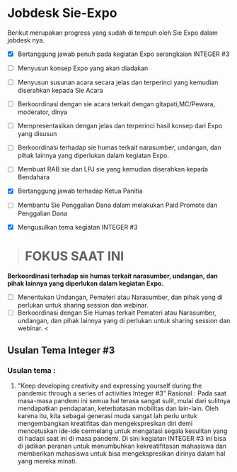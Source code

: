 # Jobdesk Sie-Expo
Berikut merupakan progress yang sudah di tempuh oleh Sie Expo dalam jobdesk nya.

- [x] Bertanggung jawab penuh pada kegiatan Expo serangkaian INTEGER #3

- [ ] Menyusun konsep Expo yang akan diadakan

- [ ] Menyusun susunan acara secara jelas dan terperinci yang kemudian diserahkan kepada Sie Acara

- [ ] Berkoordinasi dengan sie acara terkait dengan gitapati,MC/Pewara, moderator, dlnya

- [ ] Mempresentasikan dengan jelas dan terperinci hasil konsep dari Expo yang disusun

- [ ] Berkoordinasi terhadap sie humas terkait  narasumber, undangan, dan pihak lainnya yang diperlukan dalam kegiatan Expo.

- [ ] Membuat RAB sie dan LPJ sie yang kemudian diserahkan kepada Bendahara

- [x] Bertanggung jawab terhadap Ketua Panitia

- [ ] Membantu Sie Penggalian Dana dalam melakukan Paid Promote dan Penggalian Dana

- [x] Mengusulkan tema kegiatan INTEGER #3

> # FOKUS SAAT INI
**Berkoordinasi terhadap sie humas terkait  narasumber, undangan, dan pihak lainnya yang diperlukan dalam kegiatan Expo.**
- [ ] Menentukan Undangan, Pemateri atau Narasumber, dan pihak yang di perlukan untuk sharing session dan webinar.
- [ ] Berkoordinasi dengan Sie Humas terkait Pemateri atau Narasumber, undangan, dan pihak lainnya yang di perlukan untuk sharing session dan webinar. <

## Usulan Tema Integer #3

### Usulan tema :
1) "Keep developing creativity and expressing yourself during the pandemic through a series of activities Integer #3"
Rasional : Pada saat masa-masa pandemi ini semua hal terasa sangat sulit, mulai dari sulitnya mendapatkan pendapatan, keterbatasan mobilitas dan lain-lain. Oleh karena itu, kita sebagai generasi muda sangat lah perlu untuk mengembangkan kreatifitas dan mengekspresikan diri demi mencetuskan ide-ide cermelang untuk mengatasi segala kesulitan yang di hadapi saat ini di masa pandemi. Di sini kegiatan INTEGER #3 ini bisa di jadikan peranan untuk menumbuhkan kekreatifitasan mahasiswa dan memberikan mahasiswa untuk bisa mengekspresikan dirinya dalam hal yang mereka minati.
